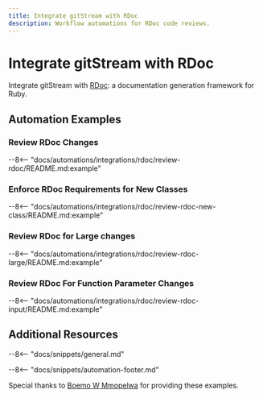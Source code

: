 ```yaml
---
title: Integrate gitStream with RDoc
description: Workflow automations for RDoc code reviews.
---
```

# Integrate gitStream with RDoc
Integrate gitStream with [RDoc](https://github.com/ruby/rdoc): a documentation generation framework for Ruby.

## Automation Examples

### Review RDoc Changes

--8<-- "docs/automations/integrations/rdoc/review-rdoc/README.md:example"

### Enforce RDoc Requirements for New Classes

--8<-- "docs/automations/integrations/rdoc/review-rdoc-new-class/README.md:example"

### Review RDoc for Large changes

--8<-- "docs/automations/integrations/rdoc/review-rdoc-large/README.md:example"

### Review RDoc For Function Parameter Changes

--8<-- "docs/automations/integrations/rdoc/review-rdoc-input/README.md:example"

## Additional Resources

--8<-- "docs/snippets/general.md"

--8<-- "docs/snippets/automation-footer.md"


Special thanks to [Boemo W Mmopelwa](https://github.com/xTrilton) for providing these examples.